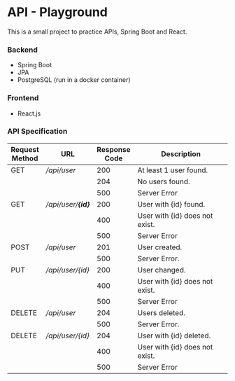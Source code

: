 ﻿# API - Playground

 This is a small project to practice APIs, Spring Boot and React.

### Backend
 - Spring Boot
 - JPA
 - PostgreSQL (run in a docker container)
### Frontend
 - React.js

### API Specification

|Request <br />Method|URL|Response <br />Code|Description|
|--------------|---|--------------|-----------|
|GET|*/api/user*|200|At least 1 user found.|
|||204|No users found.|
|||500|Server Error|
|GET|*/api/user/**{id}***|200|User with {id} found.|
|||400|User with {id} does not exist.|
|||500|Server Error|
|POST|*/api/user*|201|User created.|
|||500|Server Error.|
|PUT|*/api/user/{id}*|200|User changed.|
|||400|User with {id} does not exist.|
|||500|Server Error|
|DELETE|*/api/user*|204|Users deleted.|
|||500|Server Error.|
|DELETE|*/api/user/{id}*|204|User with {id} deleted.|
|||400|User with {id} does not exist.|
|||500|Server Error|


